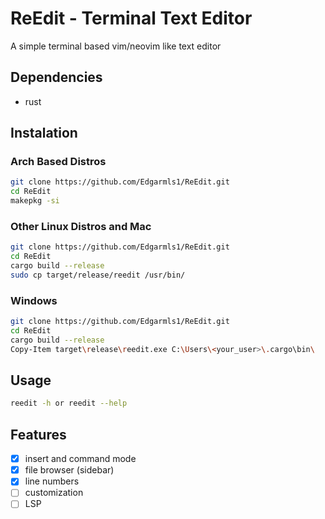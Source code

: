 # ReEdit - Terminal Text Editor

A simple terminal based vim/neovim like text editor

## Dependencies
- rust

## Instalation

### Arch Based Distros

``` bash
git clone https://github.com/Edgarmls1/ReEdit.git
cd ReEdit
makepkg -si
```

### Other Linux Distros and Mac

```bash
git clone https://github.com/Edgarmls1/ReEdit.git
cd ReEdit
cargo build --release
sudo cp target/release/reedit /usr/bin/
```

### Windows

```bash
git clone https://github.com/Edgarmls1/ReEdit.git
cd ReEdit
cargo build --release
Copy-Item target\release\reedit.exe C:\Users\<your_user>\.cargo\bin\
```

## Usage

```bash
reedit -h or reedit --help
```

## Features

- [x] insert and command mode
- [x] file browser (sidebar)
- [x] line numbers
- [ ] customization
- [ ] LSP
